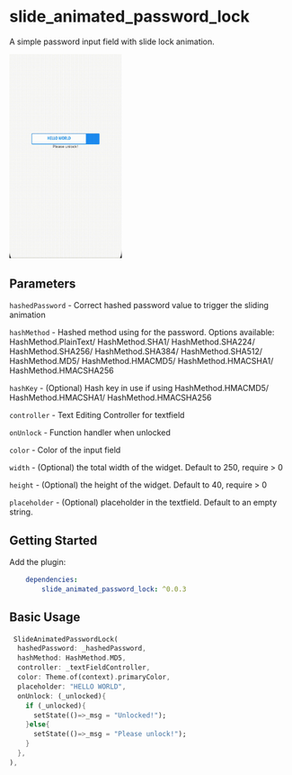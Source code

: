 # slide_animated_password_lock

A simple password input field with slide lock animation.

<img src="slide_animated_password_lock.gif" width="200px">

## Parameters
`hashedPassword` - Correct hashed password value to trigger the sliding animation 

`hashMethod` - Hashed method using for the password. Options available:  HashMethod.PlainText/ HashMethod.SHA1/ HashMethod.SHA224/ HashMethod.SHA256/ HashMethod.SHA384/ HashMethod.SHA512/ HashMethod.MD5/ HashMethod.HMACMD5/ HashMethod.HMACSHA1/ HashMethod.HMACSHA256

`hashKey` - (Optional) Hash key in use if using HashMethod.HMACMD5/ HashMethod.HMACSHA1/ HashMethod.HMACSHA256

`controller` - Text Editing Controller for textfield

`onUnlock` - Function handler when unlocked

`color` - Color of the input field

`width` - (Optional) the total width of the widget. Default to 250, require > 0

`height` - (Optional) the height of the widget. Default to 40, require > 0

`placeholder` - (Optional) placeholder in the textfield. Default to an empty string. 


## Getting Started
Add the plugin:
```yaml
    dependencies:
        slide_animated_password_lock: ^0.0.3
```


## Basic Usage

```dart
 SlideAnimatedPasswordLock(
  hashedPassword: _hashedPassword,
  hashMethod: HashMethod.MD5,
  controller: _textFieldController,
  color: Theme.of(context).primaryColor,
  placeholder: "HELLO WORLD",
  onUnlock: (_unlocked){
    if (_unlocked){
      setState(()=>_msg = "Unlocked!");
    }else{
      setState(()=>_msg = "Please unlock!");
    }
  },
),
```
